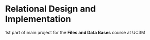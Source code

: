 # Relational Design and Implementation

1st part of main project for the **Files and Data Bases** course at UC3M
